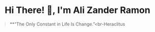 <h1 align="center">Hi There! 👋, I'm Ali Zander Ramon</h1>


> **“The Only Constant in Life Is Change.”<br-Heraclitus<br>

<!---
Galaxiplan/Galaxiplan is a ✨ special ✨ repository because its `README.md` (this file) appears on your GitHub profile.
You can click the Preview link to take a look at your changes.
--->
